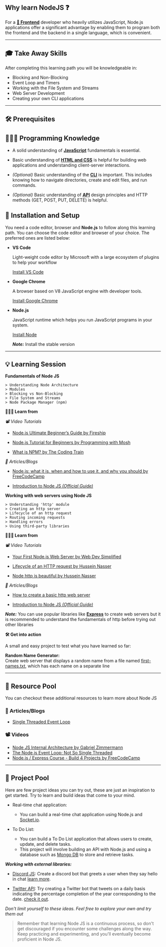 ## Why learn NodeJS ❓  
For a [**🎨 Frontend**](../../../FrontEnd/) developer who heavily utilizes JavaScript, Node.js applications offer a significant advantage by enabling them to program both the frontend and the backend in a single language, which is convenient.

---
## 🎓 Take Away Skills
After completing this learning path you will be knowledgeable in:
- Blocking and Non-Blocking
- Event Loop and Timers
- Working with the File System and Streams
- Web Server Development
- Creating your own CLI applications

---
## 🛠️ Prerequisites

## 🧑🏻‍💻 Programming Knowledge  

- A solid understanding of [**JavaScript**](../../Languages/JavaScript.md) fundamentals is essential.  

- Basic understanding of [**HTML and CSS**](../../../Web%20101.md) is helpful for building web applications and understanding client-server interactions.  

- *(Optional)* Basic understanding of the [**CLI**](../../../../Essentials.md) is important. This includes knowing how to navigate directories, create and edit files, and run commands.  

- *(Optional)* Basic understanding of [**API**](../../APIs/) design principles and HTTP methods (GET, POST, PUT, DELETE) is helpful.

## 📲 Installation and Setup

You need a code editor, browser and **Node.js** to follow along this learning path. You can choose the code editor and browser of your choice. The preferred ones are listed below:
- **VS Code**

    Light-weight code editor by Microsoft with a large ecosystem of plugins to help your workflow
    
    [Install VS Code ](https://code.visualstudio.com/download)
- **Google Chrome**
    
    A browser based on V8 JavaScript engine with developer tools.
    
    [Install Google Chrome](https://www.google.com/chrome/)
- **Node.js**

    JavaScript runtime which helps you run JavaScript programs in your system.

    [Install Node](https://nodejs.org/en/download/)

    ***Note:*** Install the stable version

---

## 💡 Learning Session  

**Fundamentals of Node JS**
```
> Understanding Node Architecture
> Modules
> Blocking vs Non-Blocking
> File System and Streams
> Node Package Manager (npm)
```
**🧑🏻‍💻 Learn from**

*📽️ Video Tutorials*
- [Node.js Ultimate Beginner’s Guide by Fireship](https://www.youtube.com/watch?v=ENrzD9HAZK4)

- [Node.js Tutorial for Beginners by Programming with Mosh](https://youtu.be/TlB_eWDSMt4)

- [What is NPM? by The Coding Train](https://youtu.be/s70-Vsud9Vk)

*📄 Articles/Blogs*

- [Node.js: what it is, when and how to use it, and why you should by FreeCodeCamp](https://www.freecodecamp.org/news/node-js-what-when-where-why-how-ab8424886e2/)  

- [Introduction to Node JS *(Official Guide)*](https://nodejs.dev/en/learn/)



**Working with web servers using Node JS** 
```
> Understanding 'http' module
> Creating an http server
> Lifecycle of an http request
> Routing incoming requests
> Handling errors
> Using third-party libraries
```
**🧑🏻‍💻 Learn from**

*📽️ Video Tutorials*

- [Your First Node.js Web Server by Web Dev Simplified](https://youtu.be/TlB_eWDSMt4)

- [Lifecycle of an HTTP request by Hussein Nasser](https://youtu.be/msmdMLK4BqI)  

- [Node http is beautiful by Hussein Nasser](https://youtu.be/aTThXMRxmiE)

*📄 Articles/Blogs*

- [How to create a basic http web server](https://www.codingthesmartway.com/how-to-create-a-basic-http-web-server-with-node-js/)  

- [Introduction to Node JS *(Official Guide)*](https://nodejs.dev/en/learn/)

***Note:*** You can use popular libraries like [**Express**](./Express%20JS.md) to create web servers but it is recommended to understand the fundamentals of http before trying out other libraries

**🛠️ Get into action**

A small and easy project to test what you have learned so far:

**Random Name Generator:**  
Create web server that displays a random name from a file named [first-names.txt](https://github.com/dominictarr/random-name/blob/master/first-names.txt), which has each name on a separate line  

---
## 🔖 Resource Pool

You can checkout these additional resources to learn more about Node JS

### 📄 Articles/Blogs
- [Single Threaded Event Loop](https://www.digitalocean.com/community/tutorials/node-js-architecture-single-threaded-event-loop)

### 📽️ Videos
- [Node JS Internal Architecture by Gabriel Zimmermann](https://www.youtube.com/watch?v=OCjvhCFFPTw)
- [The Node.js Event Loop: Not So Single Threaded](https://www.youtube.com/watch?v=zphcsoSJMvM&t=0s)
- [Node.js / Express Course - Build 4 Projects by FreeCodeCamp](https://youtu.be/qwfE7fSVaZM)

---
## 🚀 Project Pool

Here are few project ideas you can try out, these are just an inspiration to get started. Try to learn and build ideas that come to your mind.

- Real-time chat application: 
    - You can build a real-time chat application using Node.js and [Socket.io](https://socket.io/).

- To Do List:
    - You can build a To Do List application that allows users to create, update, and delete tasks.
    - This project will involve building an API with Node.js and using a database such as [Mongo DB](../../Databases/MongoDB.md) to store and retrieve tasks.

***Working with external libraries:***  
- [Discord JS](https://discord.js.org/): Create a discord bot that greets a user when they say hello in chat [learn more](https://www.youtube.com/watch?v=KZ3tIGHU314&list=PLpmb-7WxPhe0ZVpH9pxT5MtC4heqej8Es).

- [Twitter API](https://www.npmjs.com/package/twitter-api-v2): Try creating a Twitter bot that tweets on a daily basis indicating the percentage completion of the year corresponding to the date. [check it out](https://twitter.com/year_progress).

*Don't limit yourself to these ideas. Feel free to explore your own and try them out*


> Remember that learning Node JS is a continuous process, so don't get discouraged if you encounter some challenges along the way. Keep practicing and experimenting, and you'll eventually become proficient in Node JS.